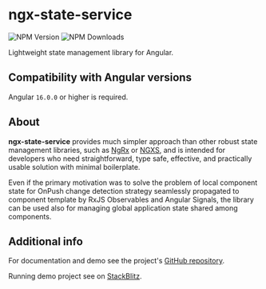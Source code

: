 # ngx-state-service

![NPM Version](https://img.shields.io/npm/v/ngx-state-service)
![NPM Downloads](https://img.shields.io/npm/dt/ngx-state-service)

Lightweight state management library for Angular.

## Compatibility with Angular versions

Angular `16.0.0` or higher is required.

## About

**ngx-state-service** provides much simpler approach than other robust state
management libraries, such as [NgRx](https://ngrx.io/) or
[NGXS](https://www.ngxs.io/), and is intended for developers who need
straightforward, type safe, effective, and practically usable solution with
minimal boilerplate.

Even if the primary motivation was to solve the problem of local
component state for OnPush change detection strategy seamlessly propagated to
component template by RxJS Observables and Angular Signals, the library can be
used also for managing global application state shared among components.

## Additional info

For documentation and demo see the project's [GitHub
repository](https://github.com/Rado-1/ngx-state-service).

Running demo project see on
[StackBlitz](https://stackblitz.com/~/github.com/Rado-1/ngx-state-service).
